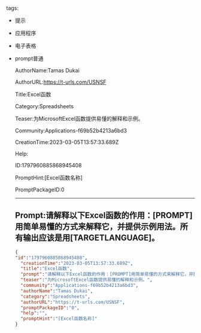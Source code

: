   tags: 
- 提示
- 应用程序
- 电子表格
- prompt普通

  AuthorName:Tamas Dukai

  AuthorURL:https://t-urls.com/USNSF

  Title:Excel函数

  Category:Spreadsheets

  Teaser:为MicrosoftExcel函数提供易懂的解释和示例。

  Community:Applications-f69b52b4213a6bd3

  CreationTime:2023-03-05T13:57:33.689Z

  Help:

  ID:1797960885868945408

  PromptHint:[Excel函数名称]

  PromptPackageID:0

  ---

  ## Prompt:请解释以下Excel函数的作用：[PROMPT]用简单易懂的方式来解释它，并提供示例用法。所有输出应该是用[TARGETLANGUAGE]。


  ```json
  {
  "id":"1797960885868945408",
    "creationTime":"2023-03-05T13:57:33.689Z",
    "title":"Excel函数",
    "prompt":"请解释以下Excel函数的作用：[PROMPT]用简单易懂的方式来解释它，并提供示例用法。所有输出应该是用[TARGETLANGUAGE]。\n",
    "teaser":"为MicrosoftExcel函数提供易懂的解释和示例。",
    "community":"Applications-f69b52b4213a6bd3",
    "authorName":"Tamas Dukai",
    "category":"Spreadsheets",
    "authorURL":"https://t-urls.com/USNSF",
    "promptPackageID":"0",
    "help":"",
    "promptHint":"[Excel函数名称]"
  }
  ```
